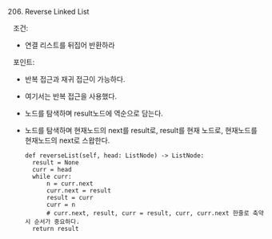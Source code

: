 206. Reverse Linked List

조건:
- 연결 리스트를 뒤집어 반환하라

포인트: 
- 반복 접근과 재귀 접근이 가능하다.
- 여기서는 반복 접근을 사용했다.
- 노드를 탐색하며 result노드에 역순으로 담는다.
- 노드를 탐색하며 현재노드의 next를 result로, result를 현재 노드로, 현재노드를 현재노드의 next로 스왑한다.

      def reverseList(self, head: ListNode) -> ListNode:
        result = None
        curr = head
        while curr:
            n = curr.next
            curr.next = result
            result = curr
            curr = n
            # curr.next, result, curr = result, curr, curr.next 한줄로 축약시 순서가 중요하다.
        return result

